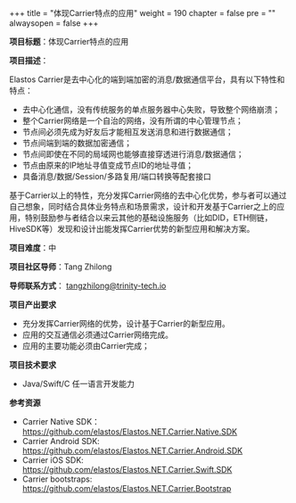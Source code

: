 +++
title = "体现Carrier特点的应用"
weight = 190
chapter = false
pre = ""
alwaysopen = false
+++

**项目标题**：体现Carrier特点的应用

**项目描述**：

Elastos Carrier是去中心化的端到端加密的消息/数据通信平台，具有以下特性和特点：

- 去中心化通信，没有传统服务的单点服务器中心失败，导致整个网络崩溃；
- 整个Carrier网络是一个自治的网络，没有所谓的中心管理节点；
- 节点间必须先成为好友后才能相互发送消息和进行数据通信；
- 节点间端到端的数据加密通信；
- 节点间即使在不同的局域网也能够直接穿透进行消息/数据通信；
- 节点由原来的IP地址寻值变成节点ID的地址寻值；
- 具备消息/数据/Session/多路复用/端口转换等配套接口

基于Carrier以上的特性，充分发挥Carrier网络的去中心化优势，参与者可以通过自己想象，同时结合具体业务特点和场景需求，设计和开发基于Carrier之上的应用，特别鼓励参与者结合以来云其他的基础设施服务（比如DID，ETH侧链，HiveSDK等）发现和设计出能发挥Carrier优势的新型应用和解决方案。

**项目难度**：中

**项目社区导师**：Tang Zhilong

**导师联系方式**：  tangzhilong@trinity-tech.io

**项目产出要求**

- 充分发挥Carrier网络的优势，设计基于Carrier的新型应用。
- 应用的交互通信必须通过Carrier网络完成。
- 应用的主要功能必须由Carrier完成；

**项目技术要求**

- Java/Swift/C 任一语言开发能力

**参考资源**

- Carrier Native SDK：https://github.com/elastos/Elastos.NET.Carrier.Native.SDK
- Carrier Android SDK: https://github.com/elastos/Elastos.NET.Carrier.Android.SDK
- Carrier iOS SDK: https://github.com/elastos/Elastos.NET.Carrier.Swift.SDK
- Carrier bootstraps: https://github.com/elastos/Elastos.NET.Carrier.Bootstrap

